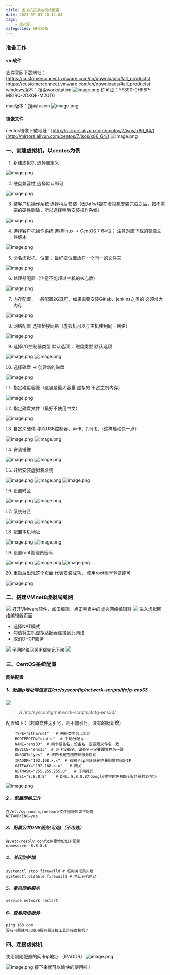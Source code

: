 ```yaml
---
title: 虚拟机安装与网络配置
date: 2023-09-03 20:12:04
tags:
    - 虚拟机
categories: 编程必备
---
```

<meta name="referrer" content="no-referrer"/>

### 准备工作
#### vm软件
软件官网下载地址：[https://customerconnect.vmware.com/cn/downloads/#all_products](https://customerconnect.vmware.com/cn/downloads/#all_products)
windows版本：搜索workstation
![image.png](https://cdn.nlark.com/yuque/0/2023/png/29411486/1692691373344-344c49a1-5917-44b3-a034-2ca289e0c8d0.png#averageHue=%23fdfcfc&clientId=u9825aa6a-e58d-4&from=paste&height=805&id=sAEpl&originHeight=805&originWidth=1771&originalType=binary&ratio=1&rotation=0&showTitle=false&size=114094&status=done&style=none&taskId=u253efc1c-881f-48e2-8196-e4e1d951c90&title=&width=1771)
许可证：YF390-0HF8P-M81RQ-2DXQE-M2UT6

mac版本：搜索fusion
![image.png](https://cdn.nlark.com/yuque/0/2023/png/29411486/1692691473572-6b13e519-96e8-4b54-ba87-e17c26d787dd.png#averageHue=%23fcfcfc&clientId=u9825aa6a-e58d-4&from=paste&height=745&id=ubf79069b&originHeight=745&originWidth=1804&originalType=binary&ratio=1&rotation=0&showTitle=false&size=108898&status=done&style=none&taskId=ua63696c9-bb9c-44ee-ba92-6aff2d2201e&title=&width=1804)

#### 镜像文件

centos镜像下载地址：[http://mirrors.aliyun.com/centos/7/isos/x86_64/](http://mirrors.aliyun.com/centos/7/isos/x86_64/)
![image.png](https://cdn.nlark.com/yuque/0/2023/png/29411486/1692756238871-fc30b912-6403-46f5-ac88-8774a4825bb5.png#averageHue=%23fbf8f6&clientId=ud4ab4805-1f05-4&from=paste&height=812&id=u8c76ba13&originHeight=812&originWidth=1136&originalType=binary&ratio=1&rotation=0&showTitle=false&size=99013&status=done&style=none&taskId=u3b5959e0-0ed9-4ea5-b3bf-3c6e4f284c3&title=&width=1136)

### 一、创建虚拟机，以centos为例

1. 新建虚拟机 选择自定义

![image.png](https://cdn.nlark.com/yuque/0/2023/png/29411486/1692756352606-f58c7801-2110-4376-a1ce-1323af61f982.png#averageHue=%23e2e1e1&clientId=ud4ab4805-1f05-4&from=paste&height=455&id=r7JBH&originHeight=455&originWidth=518&originalType=binary&ratio=1&rotation=0&showTitle=false&size=34479&status=done&style=none&taskId=ufb994087-38b8-437b-8f77-d90eaf140d6&title=&width=518)

2. 硬盘兼容性 选择默认即可

![image.png](https://cdn.nlark.com/yuque/0/2023/png/29411486/1692756417917-2306242b-3dbd-4e2f-b8bf-1daab077b149.png#averageHue=%23ebebeb&clientId=ud4ab4805-1f05-4&from=paste&height=424&id=u6f8ad3e9&originHeight=424&originWidth=500&originalType=binary&ratio=1&rotation=0&showTitle=false&size=21147&status=done&style=none&taskId=u389d412b-fb06-43c5-8fa0-8282b7a7498&title=&width=500)

3. 装客户机操作系统 选择稍后安装（因为tfwf要在虚拟机安装完成之后，把不需要的硬件删除，所以选择稍后安装操作系统）

![image.png](https://cdn.nlark.com/yuque/0/2023/png/29411486/1692756478156-9f56a5f7-4767-4762-97f1-c1e40a3b22b3.png#averageHue=%23e5e5e5&clientId=ud4ab4805-1f05-4&from=paste&height=443&id=ud86d3f40&originHeight=443&originWidth=503&originalType=binary&ratio=1&rotation=0&showTitle=false&size=23090&status=done&style=none&taskId=uedeffcb9-ebad-4d1b-bd10-40f2efd35be&title=&width=503)

4. 选择客户机操作系统 选择linux -> CentOS 7 64位； 注意对应下载的镜像文件版本

![image.png](https://cdn.nlark.com/yuque/0/2023/png/29411486/1692756608075-340e1611-a438-45e0-a423-49bf1946e32b.png#averageHue=%23cac9c8&clientId=ud4ab4805-1f05-4&from=paste&height=618&id=udf187c3c&originHeight=618&originWidth=591&originalType=binary&ratio=1&rotation=0&showTitle=false&size=50002&status=done&style=none&taskId=u107d371e-22cf-4d48-8790-4e7c3c1206c&title=&width=591)

5. 命名虚拟机、位置； 最好把位置放在一个同一的文件夹

![image.png](https://cdn.nlark.com/yuque/0/2023/png/29411486/1692756774172-d6ad7d65-368c-4168-be0a-b6c9605babaa.png#averageHue=%23e8e8e8&clientId=ud4ab4805-1f05-4&from=paste&height=432&id=u4745b407&originHeight=432&originWidth=512&originalType=binary&ratio=1&rotation=0&showTitle=false&size=17884&status=done&style=none&taskId=u88cfb5a8-56d4-4db4-bba6-f2afe61c61c&title=&width=512)

6. 处理器配置（注意不能超过主机的核心数）

![image.png](https://cdn.nlark.com/yuque/0/2023/png/29411486/1692756835449-5ab8a05b-3270-46bd-a0d2-8366d1382d1a.png#averageHue=%23e7e6e6&clientId=ud4ab4805-1f05-4&from=paste&height=439&id=ucb0fd00f&originHeight=439&originWidth=509&originalType=binary&ratio=1&rotation=0&showTitle=false&size=16517&status=done&style=none&taskId=u911ac449-636b-4f13-a204-9c6a4fa2481&title=&width=509)

7. 内存配置，一般配置2G既可，如果需要安装Gitlab、jenkins之类的 必须增大内存

![image.png](https://cdn.nlark.com/yuque/0/2023/png/29411486/1692756948099-cdc16b3c-e48b-47a7-838f-276f4d76de2c.png#averageHue=%23dddddd&clientId=ud4ab4805-1f05-4&from=paste&height=443&id=u93824469&originHeight=443&originWidth=523&originalType=binary&ratio=1&rotation=0&showTitle=false&size=26662&status=done&style=none&taskId=ud8aef763-5383-4dba-b979-eb7e9d07a8b&title=&width=523)

8. 网络配置 选择桥接网络（虚拟机可以与主机使用同一网络）

![image.png](https://cdn.nlark.com/yuque/0/2023/png/29411486/1692757010368-4ea50611-414b-4771-a843-21958e939019.png#averageHue=%23e8e8e7&clientId=ud4ab4805-1f05-4&from=paste&height=433&id=u96a51dc5&originHeight=433&originWidth=499&originalType=binary&ratio=1&rotation=0&showTitle=false&size=22276&status=done&style=none&taskId=udd00f65f-b87f-4e13-a5b6-358340b1e37&title=&width=499)

9. 选择I/O控制器类型 默认选项； 磁盘类型 默认选项

![image.png](https://cdn.nlark.com/yuque/0/2023/png/29411486/1692757330880-2c87a3b5-4fda-4a88-8a38-78ea4c254336.png#averageHue=%23e3e3e2&clientId=ud4ab4805-1f05-4&from=paste&height=436&id=u10c11d93&originHeight=436&originWidth=515&originalType=binary&ratio=1&rotation=0&showTitle=false&size=19977&status=done&style=none&taskId=u92eaaccb-91c2-458a-9e54-90c08e22c95&title=&width=515)
![image.png](https://cdn.nlark.com/yuque/0/2023/png/29411486/1692757364285-982a3c0a-27be-427e-82a4-2ada1aab1995.png#averageHue=%23d0d0d0&clientId=ud4ab4805-1f05-4&from=paste&height=476&id=uc16cb689&originHeight=476&originWidth=532&originalType=binary&ratio=1&rotation=0&showTitle=false&size=21357&status=done&style=none&taskId=u8578458a-d9d5-4c17-a6f2-62572597ebb&title=&width=532)

10. 选择磁盘 -> 创建新的磁盘

![image.png](https://cdn.nlark.com/yuque/0/2023/png/29411486/1692757397431-31d0ca20-6b19-4f14-95e2-bf75548efdb0.png#averageHue=%23e6e6e6&clientId=ud4ab4805-1f05-4&from=paste&height=427&id=u5fcbad2d&originHeight=427&originWidth=501&originalType=binary&ratio=1&rotation=0&showTitle=false&size=21641&status=done&style=none&taskId=u4d26c419-ef3a-4a5f-b606-609ec57949a&title=&width=501)

11. 指定磁盘容量（这里是最大容量 虚拟的 不占主机内存）

![image.png](https://cdn.nlark.com/yuque/0/2023/png/29411486/1692757517842-1e04c8da-a97d-4743-851e-a270cd41e674.png#averageHue=%23e6e6e6&clientId=ud4ab4805-1f05-4&from=paste&height=434&id=uacaaaea4&originHeight=434&originWidth=492&originalType=binary&ratio=1&rotation=0&showTitle=false&size=25112&status=done&style=none&taskId=u65b73872-f7df-4f56-b107-64088be01e6&title=&width=492)

12. 指定磁盘文件（最好不使用中文）

![image.png](https://cdn.nlark.com/yuque/0/2023/png/29411486/1692757569255-086b7860-3056-4aee-85bf-7bfc4ac9a5e1.png#averageHue=%23e6e5e5&clientId=ud4ab4805-1f05-4&from=paste&height=435&id=uf4d9e356&originHeight=435&originWidth=516&originalType=binary&ratio=1&rotation=0&showTitle=false&size=18697&status=done&style=none&taskId=u6fe2515c-e0db-4eec-813d-dbc84505c95&title=&width=516)

13. 自定义硬件  移除USB控制器、声卡、打印机（这样启动快一点）

![image.png](https://cdn.nlark.com/yuque/0/2023/png/29411486/1692757630601-21cf6370-902d-4918-a441-f95e534c6fe9.png#averageHue=%23dcdbdb&clientId=ud4ab4805-1f05-4&from=paste&height=449&id=u9338bbd1&originHeight=449&originWidth=530&originalType=binary&ratio=1&rotation=0&showTitle=false&size=27062&status=done&style=none&taskId=u48f293da-a3c4-41a5-88e5-c589112035d&title=&width=530)
![image.png](https://cdn.nlark.com/yuque/0/2023/png/29411486/1692757662161-9202f9ae-6967-43e1-a6e5-68f1e8652cad.png#averageHue=%23f1f1f1&clientId=ud4ab4805-1f05-4&from=paste&height=598&id=u095b09f0&originHeight=796&originWidth=752&originalType=binary&ratio=1&rotation=0&showTitle=false&size=54348&status=done&style=none&taskId=u731c9e1b-ce22-40b2-9ff3-acbbd631a4d&title=&width=565)

14. 安装镜像

![image.png](https://cdn.nlark.com/yuque/0/2023/png/29411486/1692757759341-24c8478a-d2d2-4acf-a3a2-1fa447295637.png#averageHue=%23242323&clientId=ud4ab4805-1f05-4&from=paste&height=601&id=u0915cb44&originHeight=601&originWidth=601&originalType=binary&ratio=1&rotation=0&showTitle=false&size=38484&status=done&style=none&taskId=u603323c3-435e-4e31-a180-19ca7b7c3ef&title=&width=601)
![image.png](https://cdn.nlark.com/yuque/0/2023/png/29411486/1692757814456-31841fa5-d66c-487b-9869-d7e98ef15bf1.png#averageHue=%23f7f7f7&clientId=ud4ab4805-1f05-4&from=paste&height=457&id=PBur7&originHeight=506&originWidth=723&originalType=binary&ratio=1&rotation=0&showTitle=false&size=32557&status=done&style=none&taskId=ud11103b9-b7d0-4098-8b55-ddcbeef7862&title=&width=653)

15. 开始安装虚拟机系统

![image.png](https://cdn.nlark.com/yuque/0/2023/png/29411486/1692757852711-95b1d75c-31c2-45af-9194-6d9d71e8d220.png#averageHue=%23282727&clientId=ud4ab4805-1f05-4&from=paste&height=561&id=ua3b01147&originHeight=561&originWidth=529&originalType=binary&ratio=1&rotation=0&showTitle=false&size=35247&status=done&style=none&taskId=uddab1787-4b0e-4975-bb80-9e231ed459f&title=&width=529)
![image.png](https://cdn.nlark.com/yuque/0/2023/png/29411486/1692757894889-d1ae543f-8c29-4d96-97ec-f2d1e207e8d2.png#averageHue=%23000000&clientId=ud4ab4805-1f05-4&from=paste&height=440&id=u6e79ec94&originHeight=480&originWidth=640&originalType=binary&ratio=1&rotation=0&showTitle=false&size=14004&status=done&style=none&taskId=u12ab609f-ec6c-4462-848a-7356e07ac36&title=&width=587)
![image.png](https://cdn.nlark.com/yuque/0/2023/png/29411486/1692758035707-54c92663-7731-4bac-8423-f2c5620d70f6.png#averageHue=%23e7e7e5&clientId=ud4ab4805-1f05-4&from=paste&height=467&id=u90766f42&originHeight=600&originWidth=800&originalType=binary&ratio=1&rotation=0&showTitle=false&size=150063&status=done&style=none&taskId=u8cca104e-456c-4099-b911-3a894138085&title=&width=623)

16. 设置时区

![image.png](https://cdn.nlark.com/yuque/0/2023/png/29411486/1692758119352-4d040f83-8e72-4926-a5f7-990258804e52.png#averageHue=%23e7e7e6&clientId=ud4ab4805-1f05-4&from=paste&height=485&id=qcOpH&originHeight=600&originWidth=800&originalType=binary&ratio=1&rotation=0&showTitle=false&size=149336&status=done&style=none&taskId=ub4a84186-1af3-4650-ac28-ed12c72a904&title=&width=647)
![image.png](https://cdn.nlark.com/yuque/0/2023/png/29411486/1692758162479-84d15c62-4fee-4b86-b684-2298e053dfa5.png#averageHue=%23abd68c&clientId=ud4ab4805-1f05-4&from=paste&height=485&id=L7ts4&originHeight=600&originWidth=800&originalType=binary&ratio=1&rotation=0&showTitle=false&size=205111&status=done&style=none&taskId=ubbc9df8a-2e24-44c1-af2f-3aed2765ffd&title=&width=647)

17. 系统分区

![image.png](https://cdn.nlark.com/yuque/0/2023/png/29411486/1692758263370-e865289e-a96d-4f01-98c6-4a4660a61496.png#averageHue=%23e7e7e6&clientId=ud4ab4805-1f05-4&from=paste&height=479&id=asK4g&originHeight=600&originWidth=800&originalType=binary&ratio=1&rotation=0&showTitle=false&size=151154&status=done&style=none&taskId=u2a95224d-03c0-43bc-a1ad-e734136622e&title=&width=639)
![image.png](https://cdn.nlark.com/yuque/0/2023/png/29411486/1692758315297-e6865dcc-9d4d-4630-a7c5-ac6a6975e5da.png#averageHue=%23e6e6e5&clientId=ud4ab4805-1f05-4&from=paste&height=497&id=RENq2&originHeight=600&originWidth=800&originalType=binary&ratio=1&rotation=0&showTitle=false&size=109163&status=done&style=none&taskId=u60c8cb93-fa41-403b-8c9f-0e976d9ca4c&title=&width=663)

18. 配置本机地址

![image.png](https://cdn.nlark.com/yuque/0/2023/png/29411486/1692758649051-47360b5e-6cd2-4c06-9406-7ca9164df577.png#averageHue=%23e7e7e6&clientId=ud4ab4805-1f05-4&from=paste&height=496&id=Rdxlo&originHeight=600&originWidth=800&originalType=binary&ratio=1&rotation=0&showTitle=false&size=155525&status=done&style=none&taskId=udff9233a-0629-4588-8cd8-8ddd645c579&title=&width=661)
![image.png](https://cdn.nlark.com/yuque/0/2023/png/29411486/1692758631854-5dead794-7105-443c-8a46-effc480bd54d.png#averageHue=%23e6e6e5&clientId=ud4ab4805-1f05-4&from=paste&height=500&id=Gka9w&originHeight=600&originWidth=800&originalType=binary&ratio=1&rotation=0&showTitle=false&size=105334&status=done&style=none&taskId=u92b30da0-75eb-4747-bde0-2b5b3055738&title=&width=667)

19. 设置root管理员密码

![image.png](https://cdn.nlark.com/yuque/0/2023/png/29411486/1692758806904-1600c7cb-fae7-4c27-a190-fe418f4718c7.png#averageHue=%23e7e7e6&clientId=ud4ab4805-1f05-4&from=paste&height=474&id=u7651fd6e&originHeight=600&originWidth=800&originalType=binary&ratio=1&rotation=0&showTitle=false&size=156206&status=done&style=none&taskId=ud24778ea-3305-4961-88ff-8b4dc02e6d2&title=&width=632)
![image.png](https://cdn.nlark.com/yuque/0/2023/png/29411486/1692758828437-56244938-7ea5-4260-9a83-83cf9d888d0a.png#averageHue=%23e7e7e6&clientId=ud4ab4805-1f05-4&from=paste&height=476&id=ubd62b643&originHeight=600&originWidth=800&originalType=binary&ratio=1&rotation=0&showTitle=false&size=243302&status=done&style=none&taskId=udac717b9-3616-494f-abae-02a520af264&title=&width=635)
![image.png](https://cdn.nlark.com/yuque/0/2023/png/29411486/1692758864273-e9e53966-8541-4e16-a029-1677013f2c34.png#averageHue=%23e7e7e6&clientId=ud4ab4805-1f05-4&from=paste&height=268&id=u71d1fcf0&originHeight=327&originWidth=803&originalType=binary&ratio=1&rotation=0&showTitle=false&size=65785&status=done&style=none&taskId=u270b790f-b48f-4eb9-9c24-74c805148f5&title=&width=659)

20. 重启后出现这个页面 代表安装成功， 使用root账号登录即可

![image.png](https://cdn.nlark.com/yuque/0/2023/png/29411486/1692761553268-62da89de-f571-486d-a8ed-c6425ad85251.png#averageHue=%230e0e0e&clientId=ud4ab4805-1f05-4&from=paste&height=252&id=u5d9f1b22&originHeight=285&originWidth=775&originalType=binary&ratio=1&rotation=0&showTitle=false&size=15227&status=done&style=none&taskId=u9de6e016-6e8a-4326-8abd-060d0269d4d&title=&width=685)

### 二、搭建VMnet8虚拟局域网

![](https://cdn.nlark.com/yuque/0/2023/png/29411486/1683093100772-7a709c27-105c-41e6-948f-2de9625bbed3.png#averageHue=%23f2eded&clientId=ud910ff7d-582c-4&from=paste&id=u6d5185fb&originHeight=738&originWidth=839&originalType=url&ratio=1.25&rotation=0&showTitle=false&status=done&style=none&taskId=u8a2cd8ae-8d3a-4ec9-a594-20b05a8d8de&title=)
打开VMware软件，点击编辑，点击列表中的虚拟网络编辑器
![](https://cdn.nlark.com/yuque/0/2023/png/29411486/1683093109246-ad98ee25-0826-43e2-b916-ed9a7a33555c.png#averageHue=%23474746&clientId=ud910ff7d-582c-4&from=paste&id=ufebd50d5&originHeight=712&originWidth=1003&originalType=url&ratio=1.25&rotation=0&showTitle=false&status=done&style=none&taskId=u7d994692-94fd-4170-9b93-54558f1dfb9&title=)
进入虚拟网络编辑器页面

- 选择NAT模式
- 勾选将主机虚拟适配器连接到此网络
- 取消DHCP服务

![](https://cdn.nlark.com/yuque/0/2023/png/29411486/1683093128021-de0c4d22-7691-401e-9968-a83db1d88e5d.png#averageHue=%23e9e6e5&clientId=ud910ff7d-582c-4&from=paste&id=ue544ecf8&originHeight=666&originWidth=730&originalType=url&ratio=1.25&rotation=0&showTitle=false&status=done&style=none&taskId=ucd1c18ea-3d9b-41fa-ac09-2469d2072f8&title=)
子网IP和网关IP都先记下来
![](https://cdn.nlark.com/yuque/0/2023/png/29411486/1683093136080-e7f194e8-4b32-4aa4-8e4d-4bcc33e19dcf.png#averageHue=%23ecebeb&clientId=ud910ff7d-582c-4&from=paste&id=u2c21878d&originHeight=712&originWidth=638&originalType=url&ratio=1.25&rotation=0&showTitle=false&status=done&style=none&taskId=ufcbe4730-6786-4de2-9a5a-2074ecf9467&title=)

### 三、CentOS系统配置

#### 网络配置

##### 1、配置ip地址等信息在/etc/sysconfig/network-scripts/ifcfg-ens33

![](https://cdn.nlark.com/yuque/0/2023/png/29411486/1683093183867-5ebab915-207c-4d89-9841-2873a598f955.png#averageHue=%23070707&clientId=ud910ff7d-582c-4&from=paste&id=u5c3a3c90&originHeight=141&originWidth=765&originalType=url&ratio=1.25&rotation=0&showTitle=false&status=done&style=none&taskId=udc6979c2-aeab-4958-beba-0a0dbe2b117&title=)

> vi   /etc/sysconfig/network-scripts/ifcfg-ens33/

配置如下：（若原文件无引号，则不加引号，没有的就新增）
```shell
    TYPE="Ethernet"   # 网络类型为以太网
    BOOTPROTO="static"  # 手动分配ip
    NAME="ens33"  # 网卡设备名，设备名一定要跟文件名一致
    DEVICE="ens33"  # 网卡设备名，设备名一定要跟文件名一致
    ONBOOT="yes"  # 该网卡是否随网络服务启动
    IPADDR="192.168.×.×"  # 该网卡ip地址就是你要配置的固定IP
    GATEWAY="192.168.×.×"   # 网关
    NETMASK="255.255.255.0"   # 子网掩码
    DNS1="8.8.8.8"    # DNS，8.8.8.8为Google提供的免费DNS服务器的IP地址
```
![image.png](https://cdn.nlark.com/yuque/0/2023/png/29411486/1692771063105-74ba114d-b886-4bb9-8bd5-52d658b044f4.png#averageHue=%23121212&clientId=ud4ab4805-1f05-4&from=paste&height=630&id=uff692fd5&originHeight=630&originWidth=867&originalType=binary&ratio=1&rotation=0&showTitle=false&size=38378&status=done&style=none&taskId=ub211bb01-4e6b-45ff-924d-38de51006c7&title=&width=867)

##### 2 、配置网络工作

    在/etc/sysconfig/network文件里增加如下配置
    NETWORKING=yes

##### 3、配置公共DNS服务(可选)（不用选）

    在/etc/resolv.conf文件里增加如下配置
    nameserver 8.8.8.8

##### 4、关闭防护墙

    systemctl stop firewalld # 临时关闭防火墙
    systemctl disable firewalld # 禁止开机启动

##### 5、重启网络服务

    service network restart

##### 6、查看网络服务

    ping 163.com
    没有问题就可以使用服务器连接工具连接虚拟机了

### 四、连接虚拟机

使用刚刚配置的网卡ip地址 （IPADDR）
![image.png](https://cdn.nlark.com/yuque/0/2023/png/29411486/1692771094821-4e5af1a7-c0f3-4f82-ab3e-a1697cbd708c.png#averageHue=%23f1f0ef&clientId=ud4ab4805-1f05-4&from=paste&height=648&id=u55955869&originHeight=648&originWidth=877&originalType=binary&ratio=1&rotation=0&showTitle=false&size=91375&status=done&style=none&taskId=u444a14da-cf64-407e-9962-7cc328e5668&title=&width=877)

![image.png](https://cdn.nlark.com/yuque/0/2023/png/29411486/1692771113507-07d99108-c2c4-47a5-84ce-cd6c47ffd2b1.png#averageHue=%2392e19b&clientId=ud4ab4805-1f05-4&from=paste&height=641&id=u637ebde9&originHeight=641&originWidth=1018&originalType=binary&ratio=1&rotation=0&showTitle=false&size=450283&status=done&style=none&taskId=u56c78db3-be2f-4439-b583-76b43f83cd6&title=&width=1018)
接下来就可以愉快的使用啦！